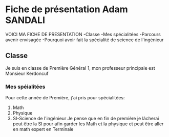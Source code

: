 # Fiche de présentation Adam SANDALI
VOICI MA FICHE DE PRESENTATION
-Classe
-Mes spécialitées
-Parcours avenir envisagée
-Pourquoi avoir fait la spécialité de science de l'ingénieur
## Classe
Je suis en classe de Première Général 1, mon professeur principale est Monsieur Kerdoncuf
### Mes spéialitées
Pour cette année de Première, j'ai pris pour spécialitées:
1) Math
2) Physique
3) SI-Science de l'ingénieur
Je pense que en fin de première je lâcherai peut être la SI pour afin garder les Math et la physique et peut être aller en math expert en Terminale
